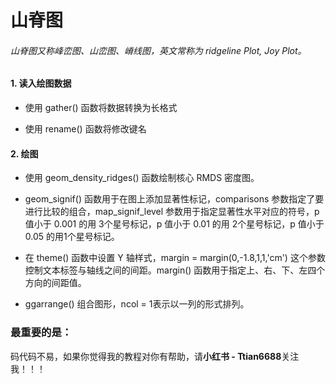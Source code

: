 # 山脊图

###### 山脊图又称峰峦图、山峦图、嵴线图，英文常称为 ridgeline Plot, Joy Plot。

#### 1. 读入绘图数据

- 使用 gather() 函数将数据转换为长格式

- 使用 rename() 函数将修改键名

#### 2. 绘图

- 使用 geom_density_ridges() 函数绘制核心 RMDS 密度图。

- geom_signif() 函数用于在图上添加显著性标记，comparisons 参数指定了要进行比较的组合，map_signif_level 参数用于指定显著性水平对应的符号，p 值小于 0.001 的用 3个星号标记，p 值小于 0.01 的用 2个星号标记，p 值小于 0.05 的用1个星号标记。

- 在 theme() 函数中设置 Y 轴样式，margin = margin(0,-1.8,1,1,'cm') 这个参数控制文本标签与轴线之间的间距。margin() 函数用于指定上、右、下、左四个方向的间距值。

- ggarrange() 组合图形，ncol = 1表示以一列的形式排列。

#### 

### 最重要的是：

码代码不易，如果你觉得我的教程对你有帮助，请**小红书 - Ttian6688**关注我！！！
